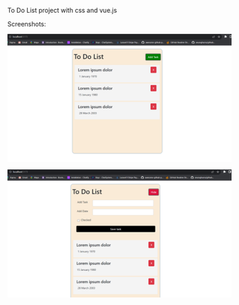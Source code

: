 To Do List project with css and vue.js

Screenshots:

![Screenshots](src/assets/Screenshot_todo1.png)

![Screenshots](src/assets/Screenshot_todo2.png)
